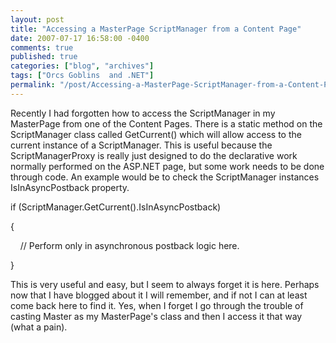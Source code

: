 ```yaml
---
layout: post
title: "Accessing a MasterPage ScriptManager from a Content Page"
date: 2007-07-17 16:58:00 -0400
comments: true
published: true
categories: ["blog", "archives"]
tags: ["Orcs Goblins  and .NET"]
permalink: "/post/Accessing-a-MasterPage-ScriptManager-from-a-Content-Page"
---
```

<!-- more -->

<p>Recently I had forgotten how to access the ScriptManager in my MasterPage from one of the Content Pages. There is a static method on the ScriptManager class called GetCurrent() which will allow access to the current instance of a ScriptManager. This is useful because the ScriptManagerProxy is really just designed to do the declarative work normally performed on the ASP.NET page, but some work needs to be done through code. An example would be to check the ScriptManager instances IsInAsyncPostback property.</p>
<p>if (ScriptManager.GetCurrent().IsInAsyncPostback)</p>
<p>{</p>
<p>&nbsp;&nbsp;&nbsp; // Perform only in asynchronous postback logic here.</p>
<p>}&nbsp;</p>
<p>This is very useful and easy, but I seem to always forget it is here. Perhaps now that I have blogged about it I will remember, and if not I can at least come back here to find it. Yes, when I forget I go through the trouble of casting Master as my MasterPage's class and then I access it that way (what a pain).</p>
